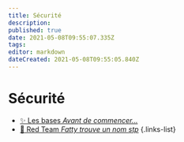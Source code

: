 ```yaml
---
title: Sécurité
description: 
published: true
date: 2021-05-08T09:55:07.335Z
tags: 
editor: markdown
dateCreated: 2021-05-08T09:55:05.840Z
---
```


# Sécurité
- [✨ Les bases *Avant de commencer...*](/Sécurité/Bases)
- [🔴 Red Team *Fatty trouve un nom stp*](/Sécurité/Red-Team)
{.links-list}